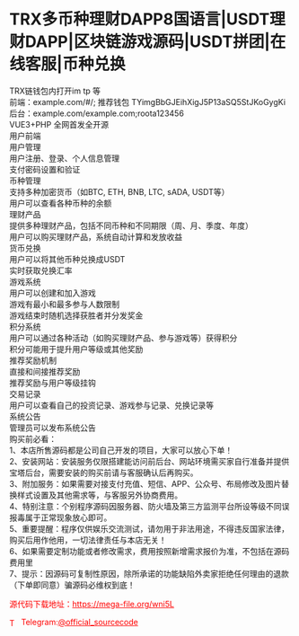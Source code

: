 # TRX多币种理财DAPP8国语言|USDT理财DAPP|区块链游戏源码|USDT拼团|在线客服|币种兑换

TRX链钱包内打开im tp 等<br>前端：example.com/#/; 推荐钱包 TYimgBbGJEihXigJ5P13aSQ5StJKoGygKi<br>后台：example.com/example.com;roota123456<br>VUE3+PHP 全网首发全开源<br>用户前端<br>用户管理<br>用户注册、登录、个人信息管理<br>支付密码设置和验证<br>币种管理<br>支持多种加密货币（如BTC, ETH, BNB, LTC, sADA, USDT等）<br>用户可以查看各种币种的余额<br>理财产品<br>提供多种理财产品，包括不同币种和不同期限（周、月、季度、年度）<br>用户可以购买理财产品，系统自动计算和发放收益<br>货币兑换<br>用户可以将其他币种兑换成USDT<br>实时获取兑换汇率<br>游戏系统<br>用户可以创建和加入游戏<br>游戏有最小和最多参与人数限制<br>游戏结束时随机选择获胜者并分发奖金<br>积分系统<br>用户可以通过各种活动（如购买理财产品、参与游戏等）获得积分<br>积分可能用于提升用户等级或其他奖励<br>推荐奖励机制<br>直接和间接推荐奖励<br>推荐奖励与用户等级挂钩<br>交易记录<br>用户可以查看自己的投资记录、游戏参与记录、兑换记录等<br>系统公告<br>管理员可以发布系统公告<br>购买前必看：<br>1、本店所售源码都是公司自己开发的项目，大家可以放心下单！<br>2、安装网站：安装服务仅限搭建能访问前后台、网站环境需买家自行准备并提供宝塔后台，需要安装的购买前请与客服确认后再购买。<br>3、附加服务：如果需要对接支付充值、短信、APP、公众号、布局修改及图片替换样式设置及其他需求等，与客服另外协商费用。<br>4、特别注意：个别程序源码因服务器、防火墙及第三方监测平台所设等级不同误报毒属于正常现象放心即可。<br>5、重要提醒：程序仅供娱乐交流测试，请勿用于非法用途，不得违反国家法律，购买后用作他用，一切法律责任与本店无关！<br>6、如果需要定制功能或者修改需求，费用按照新增需求报价为准，不包括在源码费用里<br>7、提示：因源码可复制性原因，除所承诺的功能缺陷外卖家拒绝任何理由的退款（下单即同意）骗源码必维权到底！<br>


<p style="color: red;">源代码下载地址：<a href="https://mega-file.org/wni5L" style="color: red;">https://mega-file.org/wni5L</a></p><p style="color: red;"><img src="https://cdn-icons-png.flaticon.com/512/2111/2111646.png" alt="Telegram Icon" style="width: 16px; vertical-align: middle; margin-right: 5px;">Telegram:<a href="https://t.me/official_sourcecode" style="color: red;">@official_sourcecode</a></p>